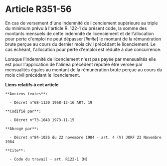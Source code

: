 # Article R351-56

En cas de versement d'une indemnité de licenciement supérieure au triple du minimum prévu à l'article R. 122-1 du présent
code, la somme des montants mensuels de cette indemnité de licenciement et de l'allocation pour perte d'emploi ne peut
dépasser [*limite*] le montant de la rémunération brute perçue au cours du dernier mois civil précédant le licenciement. Le
cas échéant, l'allocation pour perte d'emploi est réduite à due concurrence.

Lorsque l'indemnité de licenciement n'est pas payée par mensualités elle est pour l'application de l'alinéa précédent réputée
être versée par mensualités égales au montant de la rémunération brute perçue au cours du mois civil précédant le
licenciement.

**Liens relatifs à cet article**

	**Anciens textes**:

	  - Décret n°68-1130 1968-12-16 ART. 19

	**Codifié par**:

	  - Décret n°73-1048 1973-11-15

	**Abrogé par**:

	  - Décret n°84-1026 du 22 novembre 1984 - art. 4 (V) JORF 23 Novembre 1984

	**Cite**:

	  - Code du travail - art. R122-1 (M)
